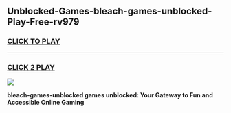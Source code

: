 
## Unblocked-Games-bleach-games-unblocked-Play-Free-rv979
<h3>
<a href="https://premium76.site?title=bleach-games-unblocked&ref=20A">CLICK TO PLAY</a></h3>
<hr>

<h3>
<a href="https://premium76.site?title=bleach-games-unblocked&ref=20A">CLICK 2 PLAY</a>
  
</h3>

<a href="https://premium76.site?title=bleach-games-unblocked&ref=20A"><img src="https://clearcache.store/games.png"></a>


**bleach-games-unblocked games unblocked: Your Gateway to Fun and Accessible Online Gaming**
